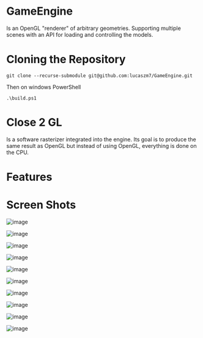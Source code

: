 # GameEngine


Is an OpenGL "renderer" of arbitrary geometries.
Supporting multiple scenes with an API for loading and controlling the models.

# Cloning the Repository

```shell
git clone --recurse-submodule git@github.com:lucaszm7/GameEngine.git
```

Then on windows PowerShell

```shell
.\build.ps1
```
# Close 2 GL

Is a software rasterizer integrated into the engine.
Its goal is to produce the same result as OpenGL but instead of using OpenGL, everything is done on the CPU.

# Features

# Screen Shots

![image](https://github.com/lucaszm7/GameEngine/assets/42661760/9711bdc5-e068-4b4a-bd0a-faa0c9b2e579)

![image](https://github.com/lucaszm7/GameEngine/assets/42661760/0ba4179c-0127-40a5-ad38-887b9f384489)

![image](https://github.com/lucaszm7/GameEngine/assets/42661760/6fa72d1f-2fc4-455c-b68e-05761516bf8f)

![image](https://github.com/lucaszm7/GameEngine/assets/42661760/25765abf-add7-4bf2-91ee-67804b134e1a)

![image](https://github.com/lucaszm7/GameEngine/assets/42661760/3a7472d6-2fb9-44cc-b03a-32d4f16d6464)

![image](https://github.com/lucaszm7/GameEngine/assets/42661760/c3b897bb-d0a6-46f2-86e3-9437df876780)

![image](https://github.com/lucaszm7/GameEngine/assets/42661760/4ac1222f-7b93-4f96-936f-336803f4c80f)

![image](https://github.com/lucaszm7/GameEngine/assets/42661760/bdbd3a72-1039-4317-a635-88b5b5d40699)

![image](https://github.com/lucaszm7/GameEngine/assets/42661760/5df251ea-cc56-42a3-b62a-fcae066d16e1)

![image](https://github.com/lucaszm7/GameEngine/assets/42661760/3082f5bb-53f7-431c-9766-151d90e48cd0)

